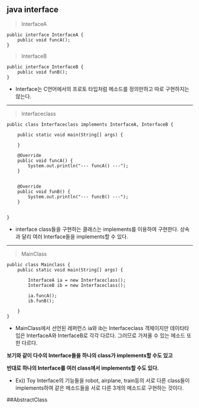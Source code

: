 ## java interface

>InterfaceA 

```
public interface InterfaceA {
	public void funcA();
}
```

>InterfaceB

```
public interface InterfaceB {
	public void funB();
}
```
* Interface는 C언어에서의 프로토 타입처럼 메소드를 정의만하고 따로 구현하지는 않는다.
***
>Interfaceclass

```
public class Interfaceclass implements InterfaceA, InterfaceB {

	public static void main(String[] args) {

	}

	@Override
	public void funcA() {
		System.out.println("--- funcA() ---");
	}
	
	
	@Override
	public void funB() {
		System.out.println("--- funcB() ---");
	}


}
```
* interface class들을 구현하는 클래스는 implements를 이용하여 구현한다. 
상속과 달리 여러 Interface들을 implements할 수 있다.
***

>MainClass

```
public class Mainclass {
	public static void main(String[] args) {
		
		InterfaceA ia = new Interfaceclass();
		InterfaceB ib = new Interfaceclass();
		
		ia.funcA();
		ib.funB();
		
	}
}
```

* MainClass에서 선언된 레퍼런스 ia와 ib는 Interfaceclass 객체이지만 데이타타입은 InterfaceA와 InterfaceB로 각각 다르다. 그러므로 가져올 수 있는
메소드 또한 다르다.

**보기와 같이 다수의 Interface들을 하나의 class가 implements할 수도 있고**

**반대로 하나의 Interface를 여러 class에서 implements할 수도 있다.**

- Ex)) Toy Interface의 기능들을 robot, airplane, train등의 서로 다른 class들이 implements하여 같은 메소드들을 
서로 다른 3개의 메소드로 구현하는 것이다.

##AbstractClass
